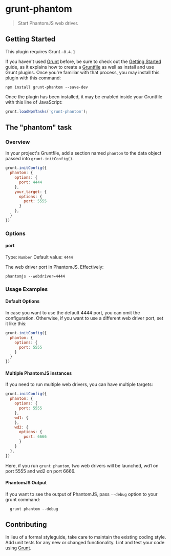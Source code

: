 # grunt-phantom

> Start PhantomJS web driver.

## Getting Started
This plugin requires Grunt `~0.4.1`

If you haven't used [Grunt](http://gruntjs.com/) before, be sure to check out the [Getting Started](http://gruntjs.com/getting-started) guide, as it explains how to create a [Gruntfile](http://gruntjs.com/sample-gruntfile) as well as install and use Grunt plugins. Once you're familiar with that process, you may install this plugin with this command:

```shell
npm install grunt-phantom --save-dev
```

Once the plugin has been installed, it may be enabled inside your Gruntfile with this line of JavaScript:

```js
grunt.loadNpmTasks('grunt-phantom');
```

## The "phantom" task

### Overview
In your project's Gruntfile, add a section named `phantom` to the data object passed into `grunt.initConfig()`.

```js
grunt.initConfig({
  phantom: {
    options: {
      port: 4444
    },
    your_target: {
      options: {
        port: 5555
      }
    },
  }
})
```

### Options

#### port
Type: `Number`
Default value: `4444`

The web driver port in PhantomJS. Effectively:

    phantomjs --webdriver=4444

### Usage Examples

#### Default Options
In case you want to use the default 4444 port, you can omit the configuration. Otherwise, if you want to use a different web driver port, set it like this:

```js
grunt.initConfig({
  phantom: {
    options: {
      port: 5555
    }
  }
})
```

#### Multiple PhantomJS instances
If you need to run multiple web drivers, you can have multiple targets:

```js
grunt.initConfig({
  phantom: {
    options: {
      port: 5555
    },
    wd1: {
    },
    wd2: {
      options: {
        port: 6666
      }
    }
  },
})
```

Here, if you run `grunt phantom`, two web drivers will be launched, wd1 on port 5555 and wd2 on port 6666.

#### PhantomJS Output
If you want to see the output of PhantomJS, pass `--debug` option to your grunt command:

```shell
  grunt phantom --debug
```

## Contributing
In lieu of a formal styleguide, take care to maintain the existing coding style. Add unit tests for any new or changed functionality. Lint and test your code using [Grunt](http://gruntjs.com/).
